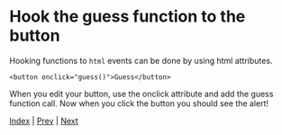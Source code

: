 # Hook the guess function to the button

Hooking functions to `html` events can be done by using html attributes.

```
<button onclick="guess()">Guess</button>
```

When you edit your button, use the onclick attribute and add the guess function call. Now when you click the button you should see the alert!

[Index](.) | [Prev](2) | [Next](4)
